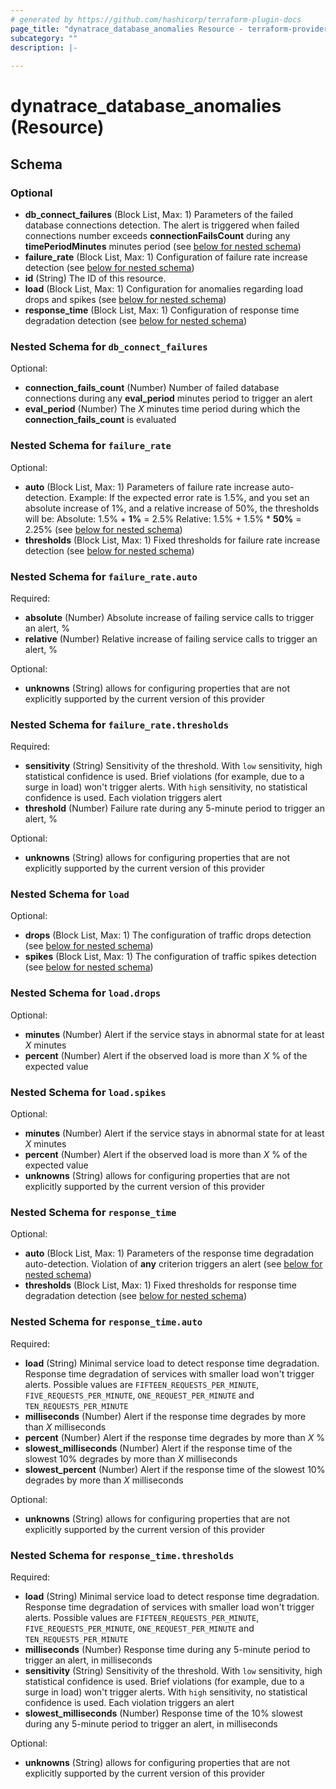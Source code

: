 ```yaml
---
# generated by https://github.com/hashicorp/terraform-plugin-docs
page_title: "dynatrace_database_anomalies Resource - terraform-provider-dynatrace"
subcategory: ""
description: |-
  
---
```


# dynatrace_database_anomalies (Resource)





<!-- schema generated by tfplugindocs -->
## Schema

### Optional

- **db_connect_failures** (Block List, Max: 1) Parameters of the failed database connections detection.  The alert is triggered when failed connections number exceeds **connectionFailsCount** during any **timePeriodMinutes** minutes period (see [below for nested schema](#nestedblock--db_connect_failures))
- **failure_rate** (Block List, Max: 1) Configuration of failure rate increase detection (see [below for nested schema](#nestedblock--failure_rate))
- **id** (String) The ID of this resource.
- **load** (Block List, Max: 1) Configuration for anomalies regarding load drops and spikes (see [below for nested schema](#nestedblock--load))
- **response_time** (Block List, Max: 1) Configuration of response time degradation detection (see [below for nested schema](#nestedblock--response_time))

<a id="nestedblock--db_connect_failures"></a>
### Nested Schema for `db_connect_failures`

Optional:

- **connection_fails_count** (Number) Number of failed database connections during any **eval_period** minutes period to trigger an alert
- **eval_period** (Number) The *X* minutes time period during which the **connection_fails_count** is evaluated


<a id="nestedblock--failure_rate"></a>
### Nested Schema for `failure_rate`

Optional:

- **auto** (Block List, Max: 1) Parameters of failure rate increase auto-detection. Example: If the expected error rate is 1.5%, and you set an absolute increase of 1%, and a relative increase of 50%, the thresholds will be:  Absolute: 1.5% + **1%** = 2.5%  Relative: 1.5% + 1.5% * **50%** = 2.25% (see [below for nested schema](#nestedblock--failure_rate--auto))
- **thresholds** (Block List, Max: 1) Fixed thresholds for failure rate increase detection (see [below for nested schema](#nestedblock--failure_rate--thresholds))

<a id="nestedblock--failure_rate--auto"></a>
### Nested Schema for `failure_rate.auto`

Required:

- **absolute** (Number) Absolute increase of failing service calls to trigger an alert, %
- **relative** (Number) Relative increase of failing service calls to trigger an alert, %

Optional:

- **unknowns** (String) allows for configuring properties that are not explicitly supported by the current version of this provider


<a id="nestedblock--failure_rate--thresholds"></a>
### Nested Schema for `failure_rate.thresholds`

Required:

- **sensitivity** (String) Sensitivity of the threshold.  With `low` sensitivity, high statistical confidence is used. Brief violations (for example, due to a surge in load) won't trigger alerts.  With `high` sensitivity, no statistical confidence is used. Each violation triggers alert
- **threshold** (Number) Failure rate during any 5-minute period to trigger an alert, %

Optional:

- **unknowns** (String) allows for configuring properties that are not explicitly supported by the current version of this provider



<a id="nestedblock--load"></a>
### Nested Schema for `load`

Optional:

- **drops** (Block List, Max: 1) The configuration of traffic drops detection (see [below for nested schema](#nestedblock--load--drops))
- **spikes** (Block List, Max: 1) The configuration of traffic spikes detection (see [below for nested schema](#nestedblock--load--spikes))

<a id="nestedblock--load--drops"></a>
### Nested Schema for `load.drops`

Optional:

- **minutes** (Number) Alert if the service stays in abnormal state for at least *X* minutes
- **percent** (Number) Alert if the observed load is more than *X* % of the expected value


<a id="nestedblock--load--spikes"></a>
### Nested Schema for `load.spikes`

Optional:

- **minutes** (Number) Alert if the service stays in abnormal state for at least *X* minutes
- **percent** (Number) Alert if the observed load is more than *X* % of the expected value
- **unknowns** (String) allows for configuring properties that are not explicitly supported by the current version of this provider



<a id="nestedblock--response_time"></a>
### Nested Schema for `response_time`

Optional:

- **auto** (Block List, Max: 1) Parameters of the response time degradation auto-detection. Violation of **any** criterion triggers an alert (see [below for nested schema](#nestedblock--response_time--auto))
- **thresholds** (Block List, Max: 1) Fixed thresholds for response time degradation detection (see [below for nested schema](#nestedblock--response_time--thresholds))

<a id="nestedblock--response_time--auto"></a>
### Nested Schema for `response_time.auto`

Required:

- **load** (String) Minimal service load to detect response time degradation. Response time degradation of services with smaller load won't trigger alerts. Possible values are `FIFTEEN_REQUESTS_PER_MINUTE`, `FIVE_REQUESTS_PER_MINUTE`, `ONE_REQUEST_PER_MINUTE` and `TEN_REQUESTS_PER_MINUTE`
- **milliseconds** (Number) Alert if the response time degrades by more than *X* milliseconds
- **percent** (Number) Alert if the response time degrades by more than *X* %
- **slowest_milliseconds** (Number) Alert if the response time of the slowest 10% degrades by more than *X* milliseconds
- **slowest_percent** (Number) Alert if the response time of the slowest 10% degrades by more than *X* milliseconds

Optional:

- **unknowns** (String) allows for configuring properties that are not explicitly supported by the current version of this provider


<a id="nestedblock--response_time--thresholds"></a>
### Nested Schema for `response_time.thresholds`

Required:

- **load** (String) Minimal service load to detect response time degradation. Response time degradation of services with smaller load won't trigger alerts. Possible values are `FIFTEEN_REQUESTS_PER_MINUTE`, `FIVE_REQUESTS_PER_MINUTE`, `ONE_REQUEST_PER_MINUTE` and `TEN_REQUESTS_PER_MINUTE`
- **milliseconds** (Number) Response time during any 5-minute period to trigger an alert, in milliseconds
- **sensitivity** (String) Sensitivity of the threshold.  With `low` sensitivity, high statistical confidence is used. Brief violations (for example, due to a surge in load) won't trigger alerts.  With `high` sensitivity, no statistical confidence is used. Each violation triggers an alert
- **slowest_milliseconds** (Number) Response time of the 10% slowest during any 5-minute period to trigger an alert, in milliseconds

Optional:

- **unknowns** (String) allows for configuring properties that are not explicitly supported by the current version of this provider



